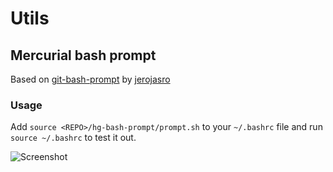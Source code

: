 # Utils

## Mercurial bash prompt

Based on [git-bash-prompt]() by [jerojasro](https://github.com/jerojasro)

### Usage

Add ``source <REPO>/hg-bash-prompt/prompt.sh`` to your ``~/.bashrc`` file and run ``source ~/.bashrc`` to test it out.

![Screenshot](https://habrastorage.org/files/3a5/a68/6c4/3a5a686c430247a2bc73ac510f4bd621.png)
